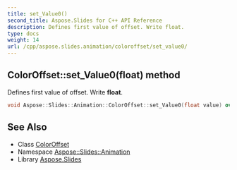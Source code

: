```yaml
---
title: set_Value0()
second_title: Aspose.Slides for C++ API Reference
description: Defines first value of offset. Write float.
type: docs
weight: 14
url: /cpp/aspose.slides.animation/coloroffset/set_value0/
---
```

## ColorOffset::set_Value0(float) method


Defines first value of offset. Write **float**.

```cpp
void Aspose::Slides::Animation::ColorOffset::set_Value0(float value) override
```

## See Also

* Class [ColorOffset](./)
* Namespace [Aspose::Slides::Animation](../)
* Library [Aspose.Slides](../../)